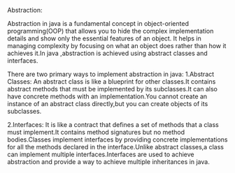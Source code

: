 Abstraction:

Abstraction in java is a fundamental concept in object-oriented programming(OOP) that allows you to hide the complex implementation details and show only the essential features of an object. It helps in managing complexity by focusing on what an object does rather than how it achieves it.In java ,abstraction is achieved using abstract classes and interfaces.

There are two primary ways to implement abstraction in java: 1.Abstract Classes: An abstract class is like a blueprint for other classes.It contains abstract methods that must be implemented by its subclasses.It can also have concrete methods with an implementation.You cannot create an instance of an abstract class directly,but you can create objects of its subclasses.

2.Interfaces: It is like a contract that defines a set of methods that a class must implement.It contains method signatures but no method bodies.Classes implement interfaces by providing concrete implementations for all the methods declared in the interface.Unlike abstract classes,a class can implement multiple interfaces.Interfaces are used to achieve abstraction and provide a way to achieve multiple inheritances in java.